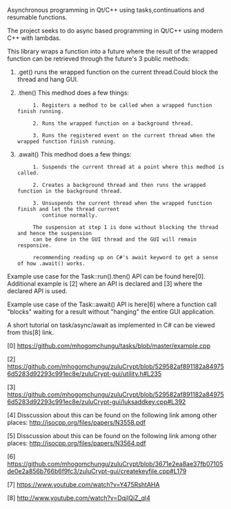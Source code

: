 

Asynchronous programming in Qt/C++ using tasks,continuations and resumable functions.

The project seeks to do async based programming in Qt/C++ using modern C++ with lambdas.

This library wraps a function into a future where the result of the wrapped function
can be retrieved through the future's 3 public methods:

1. .get()  runs the wrapped function on the current thread.Could block the thread and hang GUI.

2. .then() This medhod does a few things:

            1. Registers a medhod to be called when a wrapped function finish running.

            2. Runs the wrapped function on a background thread.

            3. Runs the registered event on the current thread when the wrapped function finish running.

3. .await() This medhod does a few things:

            1. Suspends the current thread at a point where this medhod is called.

            2. Creates a background thread and then runs the wrapped function in the background thread.

            3. Unsuspends the current thread when the wrapped function finish and let the thread current
               continue normally.

            The suspension at step 1 is done without blocking the thread and hence the suspension
            can be done in the GUI thread and the GUI will remain responsive.

            recommending reading up on C#'s await keyword to get a sense of how .await() works.

Example use case for the Task::run().then() API can be found here[0]. Additional example is [2] where an API is
declared and [3] where the declared API is used.

Example use case of the Task::await() API is here[6] where a function call "blocks" waiting for a result without "hanging" the entire GUI application.

A short tutorial on task/async/await as implemented in C# can be viewed from this[8] link.

[0] https://github.com/mhogomchungu/tasks/blob/master/example.cpp

[2] https://github.com/mhogomchungu/zuluCrypt/blob/529582af891182a849756d5283d92293c991ec8e/zuluCrypt-gui/utility.h#L235

[3] https://github.com/mhogomchungu/zuluCrypt/blob/529582af891182a849756d5283d92293c991ec8e/zuluCrypt-gui/luksaddkey.cpp#L392

[4] Disscussion about this can be found on the following link among other places: http://isocpp.org/files/papers/N3558.pdf

[5] Disscussion about this can be found on the following link among other places: http://isocpp.org/files/papers/N3564.pdf

[6] https://github.com/mhogomchungu/zuluCrypt/blob/3671e2ea8ae37fb07105de0e2a856b766b6f9fc3/zuluCrypt-gui/createkeyfile.cpp#L179

[7] https://www.youtube.com/watch?v=Y475RshtAHA

[8] http://www.youtube.com/watch?v=DqjIQiZ_ql4

